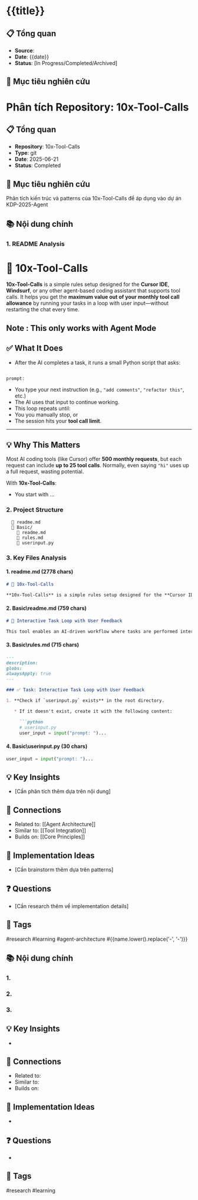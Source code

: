 # {{title}}

## 📋 Tổng quan
- **Source**: 
- **Date**: {{date}}
- **Status**: [In Progress/Completed/Archived]

## 🎯 Mục tiêu nghiên cứu
# Phân tích Repository: 10x-Tool-Calls

## 📋 Tổng quan
- **Repository**: 10x-Tool-Calls
- **Type**: git
- **Date**: 2025-06-21
- **Status**: Completed

## 🎯 Mục tiêu nghiên cứu
Phân tích kiến trúc và patterns của 10x-Tool-Calls để áp dụng vào dự án KDP-2025-Agent

## 📚 Nội dung chính

### 1. README Analysis
# 🚀 10x-Tool-Calls

**10x-Tool-Calls** is a simple rules setup designed for the **Cursor IDE**, **Windsurf**, or any other agent-based coding assistant that supports tool calls. It helps you get the **maximum value out of your monthly tool call allowance** by running your tasks in a loop with user input—without restarting the chat every time.

Note : This only works with Agent Mode
---

## ✅ What It Does

- After the AI completes a task, it runs a small Python script that asks:
  
```

prompt:

````

- You type your next instruction (e.g., `"add comments"`, `"refactor this"`, etc.)
- The AI uses that input to continue working.
- This loop repeats until:
- You you manually stop, or
- The session hits your **tool call limit**.

---

## 💡 Why This Matters

Most AI coding tools (like Cursor) offer **500 monthly requests**, but each request can include **up to 25 tool calls**. Normally, even saying `"hi"` uses up a full request, wasting potential.

With **10x-Tool-Calls**:
- You start with ...

### 2. Project Structure
```
  📄 readme.md
  📁 Basic/
    📄 readme.md
    📄 rules.md
    📄 userinput.py
```

### 3. Key Files Analysis

#### 1. readme.md (2778 chars)
```md
# 🚀 10x-Tool-Calls

**10x-Tool-Calls** is a simple rules setup designed for the **Cursor IDE**, **Windsurf**, or any other agent-based coding assistant that supports tool calls. It helps you get the **maximum value out of your monthly tool call allowance** by running your tasks in a loop with user i...
```

#### 2. Basic\readme.md (759 chars)
```md
# 🔁 Interactive Task Loop with User Feedback

This tool enables an AI-driven workflow where tasks are performed interactively in response to user input. After each task, the user is prompted for the next instruction. The loop continues until the user stops it manually or the maximum number of tool c...
```

#### 3. Basic\rules.md (715 chars)
```md
---
description: 
globs: 
alwaysApply: true
---

### ✅ Task: Interactive Task Loop with User Feedback

1. **Check if `userinput.py` exists** in the root directory.

   * If it doesn't exist, create it with the following content:

     ```python
     # userinput.py
     user_input = input("prompt: ")...
```

#### 4. Basic\userinput.py (30 chars)
```py
user_input = input("prompt: ")...
```

## 💡 Key Insights
- [Cần phân tích thêm dựa trên nội dung]

## 🔗 Connections
- Related to: [[Agent Architecture]]
- Similar to: [[Tool Integration]]
- Builds on: [[Core Principles]]

## 📝 Implementation Ideas
- [Cần brainstorm thêm dựa trên patterns]

## ❓ Questions
- [Cần research thêm về implementation details]

## 📌 Tags
#research #learning #agent-architecture #{{name.lower().replace('-', '-')}}


## 📚 Nội dung chính
### 1. 
### 2. 
### 3. 

## 💡 Key Insights
- 

## 🔗 Connections
- Related to: 
- Similar to: 
- Builds on: 

## 📝 Implementation Ideas
- 

## ❓ Questions
- 

## 📌 Tags
#research #learning